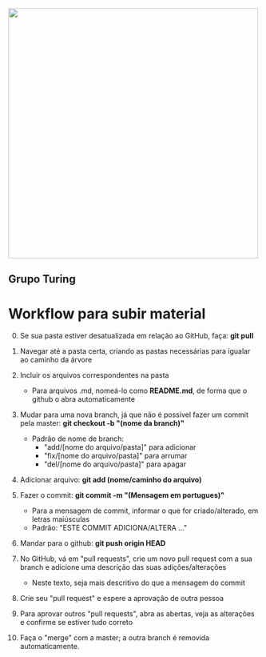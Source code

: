 <img src="https://i.ibb.co/DtHQ3FG/802x265-Logo-GT.png" width="500">

## Grupo Turing
# Workflow para subir material

0) Se sua pasta estiver desatualizada em relação ao GitHub, faça:
**git pull**

1) Navegar até a pasta certa, criando as pastas necessárias para igualar ao caminho da árvore

2) Incluir os arquivos correspondentes na pasta
    - Para arquivos .md, nomeá-lo como **README.md**, de forma que o github o abra automaticamente

3) Mudar para uma nova branch, já que não é possível fazer um commit pela master: **git checkout -b "(nome da branch)"**

    - Padrão de nome de branch:
        - "add/[nome do arquivo/pasta]" para adicionar
        - "fix/[nome do arquivo/pasta]" para arrumar
        - "del/[nome do arquivo/pasta]" para apagar

4) Adicionar arquivo: **git add (nome/caminho do arquivo)** 

5) Fazer o commit: **git commit -m "(Mensagem em portugues)"**
    
    - Para a mensagem de commit, informar o que for criado/alterado, em letras maiúsculas
    - Padrão: "ESTE COMMIT ADICIONA/ALTERA ..."


6) Mandar para o github: **git push origin HEAD**

7) No GitHub, vá em "pull requests", crie um novo pull request com a sua branch e adicione uma descrição das suas adições/alterações

    - Neste texto, seja mais descritivo do que a mensagem do commit

8) Crie seu "pull request" e espere a aprovação de outra pessoa

9) Para aprovar outros "pull requests", abra as abertas, veja as alterações e confirme se estiver tudo correto

10) Faça o "merge" com a master; a outra branch é removida automaticamente.